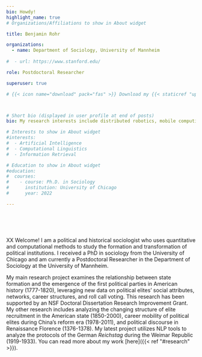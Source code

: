 ```yaml
---
bio: Howdy!
highlight_name: true
# Organizations/Affiliations to show in About widget

title: Benjamin Rohr

organizations:
  - name: Department of Sociology, University of Mannheim
  
#  - url: https://www.stanford.edu/

role: Postdoctoral Researcher

superuser: true

# {{< icon name="download" pack="fas" >}} Download my {{< staticref "uploads/demo_resume.pdf" "newtab" >}}resumé{{< /staticref >}}.



# Short bio (displayed in user profile at end of posts)
bio: My research interests include distributed robotics, mobile computing and programmable matter.

# Interests to show in About widget
#interests:
#  - Artificial Intelligence
#  - Computational Linguistics
#  - Information Retrieval

# Education to show in About widget
#education:
#  courses:
#    - course: Ph.D. in Sociology 
#      institution: University of Chicago
#      year: 2022

---
```


<br/>
<br/>
<br/>

XX Welcome! I am a political and historical sociologist who uses quantitative and computational methods to study the formation and transformation of political institutions. I received a PhD in sociology from the University of Chicago and am currently a Postdoctoral Researcher in the Department of Sociology at the University of Mannheim. 

My main research project examines the relationship between state formation and the emergence of the first political parties in American history (1777-1820), leveraging new data on political elites’ social attributes, networks, career structures, and roll call voting. This research has been supported by an NSF Doctoral Dissertation Research Improvement Grant. My other research includes analyzing the changing structure of elite recruitment in the American state (1850-2000), career mobility of political elites during China’s reform era (1978-2011), and political discourse in Renaissance Florence (1376-1378). My latest project utilizes NLP tools to analyze the protocols of the German *Reichstag* during the Weimar Republic (1919-1933). You can read more about my work [here]({{< ref "#research" >}}).
